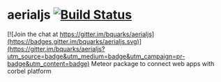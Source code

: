 # aerialjs [![Build Status](https://travis-ci.org/bquarks/aerialjs.svg?branch=master)](https://travis-ci.org/bquarks/aerialjs)

[![Join the chat at https://gitter.im/bquarks/aerialjs](https://badges.gitter.im/bquarks/aerialjs.svg)](https://gitter.im/bquarks/aerialjs?utm_source=badge&utm_medium=badge&utm_campaign=pr-badge&utm_content=badge)
Meteor package to connect web apps with corbel platform
